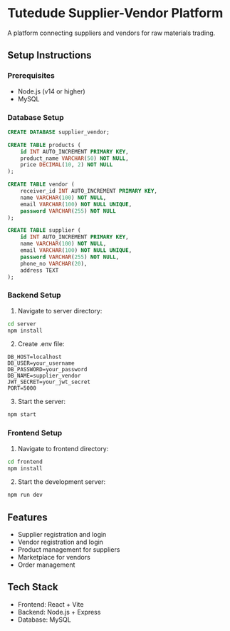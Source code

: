 # Tutedude Supplier-Vendor Platform

A platform connecting suppliers and vendors for raw materials trading.

## Setup Instructions

### Prerequisites
- Node.js (v14 or higher)
- MySQL

### Database Setup
```sql
CREATE DATABASE supplier_vendor;

CREATE TABLE products (
    id INT AUTO_INCREMENT PRIMARY KEY,
    product_name VARCHAR(50) NOT NULL,
    price DECIMAL(10, 2) NOT NULL
);

CREATE TABLE vendor (
    receiver_id INT AUTO_INCREMENT PRIMARY KEY,
    name VARCHAR(100) NOT NULL,
    email VARCHAR(100) NOT NULL UNIQUE,
    password VARCHAR(255) NOT NULL
);

CREATE TABLE supplier (
    id INT AUTO_INCREMENT PRIMARY KEY,
    name VARCHAR(100) NOT NULL,
    email VARCHAR(100) NOT NULL UNIQUE,
    password VARCHAR(255) NOT NULL,
    phone_no VARCHAR(20),
    address TEXT
);
```

### Backend Setup
1. Navigate to server directory:
```bash
cd server
npm install
```

2. Create .env file:
```env
DB_HOST=localhost
DB_USER=your_username
DB_PASSWORD=your_password
DB_NAME=supplier_vendor
JWT_SECRET=your_jwt_secret
PORT=5000
```

3. Start the server:
```bash
npm start
```

### Frontend Setup
1. Navigate to frontend directory:
```bash
cd frontend
npm install
```

2. Start the development server:
```bash
npm run dev
```

## Features
- Supplier registration and login
- Vendor registration and login
- Product management for suppliers
- Marketplace for vendors
- Order management

## Tech Stack
- Frontend: React + Vite
- Backend: Node.js + Express
- Database: MySQL